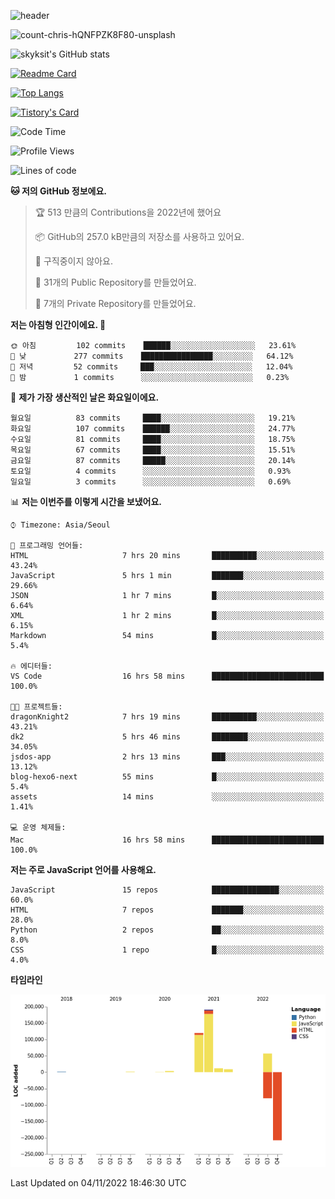 <!-- Header -->
![header](https://capsule-render.vercel.app/api?type=waving&color=auto&text=Hi%20there👋&textBg=true&animation=twinkling&fontSize=40)

<!-- title image -->
![count-chris-hQNFPZK8F80-unsplash](https://user-images.githubusercontent.com/20593462/186829883-69329c21-f07c-49b2-a545-bfd851b7c943.jpg)

<!-- github stats -->
![skyksit's GitHub stats](https://github-readme-stats.vercel.app/api?username=skyksit&show_icons=true&theme=radical)

[![Readme Card](https://github-readme-stats.vercel.app/api/pin/?username=skyksit&repo=react-native-todo-app-tdd&theme=radical)](https://github.com/skyksit/react-native-todo-app-tdd)

[![Top Langs](https://github-readme-stats.vercel.app/api/top-langs/?username=skyksit&layout=compact&theme=radical)](https://github.com/skyksit/)

[![Tistory's Card](https://github-readme-tistory-card.vercel.app/api/badge?name=skyksit&theme=kakao)](https://github.com/skyksit/)

<!--START_SECTION:waka-->
![Code Time](http://img.shields.io/badge/Code%20Time-47%20hrs%2040%20mins-blue)

![Profile Views](http://img.shields.io/badge/Profile%20Views-1-blue)

![Lines of code](https://img.shields.io/badge/%EC%A0%80%EB%8A%94%20%EC%97%AC%ED%83%9C%EA%B9%8C%EC%A7%80%20-109%20Thousand%20%EC%A4%84%EC%9D%98%20%EC%BD%94%EB%93%9C%EB%A5%BC%20%EC%9E%91%EC%84%B1%ED%96%88%EC%96%B4%EC%9A%94.-blue)

**🐱 저의 GitHub 정보에요.** 

> 🏆 513 만큼의 Contributions을 2022년에 했어요
 > 
> 📦 GitHub의 257.0 kB만큼의 저장소를 사용하고 있어요. 
 > 
> 🚫 구직중이지 않아요.
 > 
> 📜 31개의 Public Repository를 만들었어요. 
 > 
> 🔑 7개의 Private Repository를 만들었어요.  
 > 
**저는 아침형 인간이에요. 🐤** 

```text
🌞 아침         102 commits    ██████░░░░░░░░░░░░░░░░░░░   23.61% 
🌆 낮　         277 commits    ████████████████░░░░░░░░░   64.12% 
🌃 저녁         52 commits     ███░░░░░░░░░░░░░░░░░░░░░░   12.04% 
🌙 밤　         1 commits      ░░░░░░░░░░░░░░░░░░░░░░░░░   0.23%

```
📅 **제가 가장 생산적인 날은 화요일이에요.** 

```text
월요일          83 commits     ████░░░░░░░░░░░░░░░░░░░░░   19.21% 
화요일          107 commits    ██████░░░░░░░░░░░░░░░░░░░   24.77% 
수요일          81 commits     ████░░░░░░░░░░░░░░░░░░░░░   18.75% 
목요일          67 commits     ████░░░░░░░░░░░░░░░░░░░░░   15.51% 
금요일          87 commits     █████░░░░░░░░░░░░░░░░░░░░   20.14% 
토요일          4 commits      ░░░░░░░░░░░░░░░░░░░░░░░░░   0.93% 
일요일          3 commits      ░░░░░░░░░░░░░░░░░░░░░░░░░   0.69%

```


📊 **저는 이번주를 이렇게 시간을 보냈어요.** 

```text
⌚︎ Timezone: Asia/Seoul

💬 프로그래밍 언어들: 
HTML                     7 hrs 20 mins       ██████████░░░░░░░░░░░░░░░   43.24% 
JavaScript               5 hrs 1 min         ███████░░░░░░░░░░░░░░░░░░   29.66% 
JSON                     1 hr 7 mins         █░░░░░░░░░░░░░░░░░░░░░░░░   6.64% 
XML                      1 hr 2 mins         █░░░░░░░░░░░░░░░░░░░░░░░░   6.15% 
Markdown                 54 mins             █░░░░░░░░░░░░░░░░░░░░░░░░   5.4%

🔥 에디터들: 
VS Code                  16 hrs 58 mins      █████████████████████████   100.0%

🐱‍💻 프로젝트들: 
dragonKnight2            7 hrs 19 mins       ██████████░░░░░░░░░░░░░░░   43.21% 
dk2                      5 hrs 46 mins       ████████░░░░░░░░░░░░░░░░░   34.05% 
jsdos-app                2 hrs 13 mins       ███░░░░░░░░░░░░░░░░░░░░░░   13.12% 
blog-hexo6-next          55 mins             █░░░░░░░░░░░░░░░░░░░░░░░░   5.4% 
assets                   14 mins             ░░░░░░░░░░░░░░░░░░░░░░░░░   1.41%

💻 운영 체제들: 
Mac                      16 hrs 58 mins      █████████████████████████   100.0%

```

**저는 주로 JavaScript 언어를 사용해요.** 

```text
JavaScript               15 repos            ███████████████░░░░░░░░░░   60.0% 
HTML                     7 repos             ███████░░░░░░░░░░░░░░░░░░   28.0% 
Python                   2 repos             ██░░░░░░░░░░░░░░░░░░░░░░░   8.0% 
CSS                      1 repo              █░░░░░░░░░░░░░░░░░░░░░░░░   4.0%

```


**타임라인**

![Chart not found](https://raw.githubusercontent.com/skyksit/skyksit/main/charts/bar_graph.png) 


 Last Updated on 04/11/2022 18:46:30 UTC
<!--END_SECTION:waka-->

<!--
**skyksit/skyksit** is a ✨ _special_ ✨ repository because its `README.md` (this file) appears on your GitHub profile.

Here are some ideas to get you started:

- 🔭 I’m currently working on ...
- 🌱 I’m currently learning ...
- 👯 I’m looking to collaborate on ...
- 🤔 I’m looking for help with ...
- 💬 Ask me about ...
- 📫 How to reach me: ...
- 😄 Pronouns: ...
- ⚡ Fun fact: ...
-->
